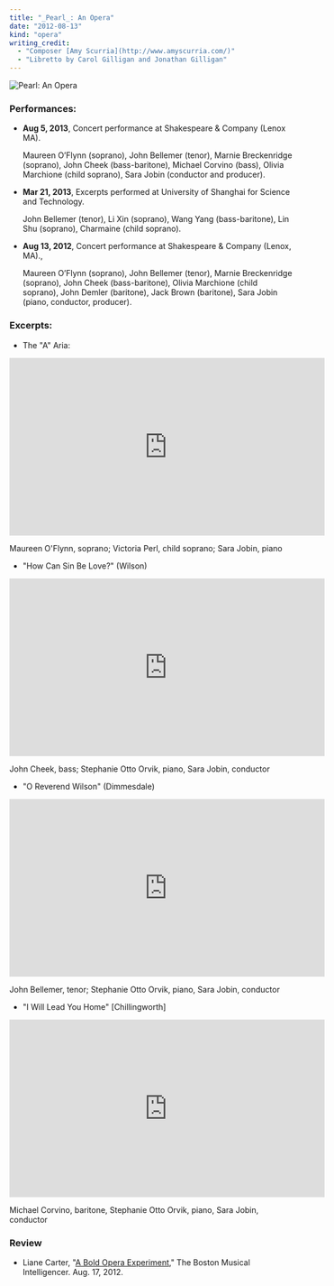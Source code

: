 ```yaml
---
title: "_Pearl_: An Opera"
date: "2012-08-13"
kind: "opera"
writing_credit:
  - "Composer [Amy Scurria](http://www.amyscurria.com/)"
  - "Libretto by Carol Gilligan and Jonathan Gilligan"
---
```


![Pearl: An Opera](pearl.jpg)

### Performances:

* **Aug 5, 2013**, Concert performance at Shakespeare & Company (Lenox MA).

  Maureen O’Flynn (soprano), John Bellemer (tenor), Marnie Breckenridge (soprano), John Cheek (bass-baritone), Michael Corvino (bass), Olivia Marchione (child soprano), Sara Jobin (conductor and producer).

* **Mar 21, 2013**, Excerpts performed at University of Shanghai for Science and Technology.

  John Bellemer (tenor), Li Xin (soprano), Wang Yang (bass-baritone), Lin Shu (soprano), Charmaine (child soprano).

* **Aug 13, 2012**, Concert performance at Shakespeare & Company (Lenox, MA).,

  Maureen O’Flynn (soprano), John Bellemer (tenor), Marnie Breckenridge (soprano), John Cheek (bass-baritone), Olivia Marchione (child soprano), John Demler (baritone), Jack Brown (baritone), Sara Jobin (piano, conductor, producer).


### Excerpts:


* The "A" Aria:

<iframe width="560" height="315" src="https://www.youtube.com/embed/7P1uA0BBJHA" frameborder="0" allowfullscreen></iframe>

  Maureen O'Flynn, soprano; Victoria Perl, child soprano; Sara Jobin, piano

* "How Can Sin Be Love?" (Wilson)

<iframe width="560" height="315" src="https://www.youtube.com/embed/qZ2fZUhd3KM" frameborder="0" allowfullscreen></iframe>

John Cheek, bass; Stephanie Otto Orvik, piano, Sara Jobin, conductor

* "O Reverend Wilson" (Dimmesdale)

<iframe width="560" height="315" src="https://www.youtube.com/embed/8wDApiWU-os" frameborder="0" allowfullscreen></iframe>

  John Bellemer, tenor; Stephanie Otto Orvik, piano, Sara Jobin, conductor

* "I Will Lead You Home" [Chillingworth]

<iframe width="560" height="315" src="https://www.youtube.com/embed/yT3P5gMYQas" frameborder="0" allowfullscreen></iframe>

  Michael Corvino, baritone, Stephanie Otto Orvik, piano, Sara Jobin, conductor

### Review

* Liane Carter, "<a href="http://www.classical-scene.com/2012/08/17/opera-experiment/" target="_blank">A Bold Opera Experiment</a>," The Boston Musical Intelligencer. Aug. 17, 2012.
